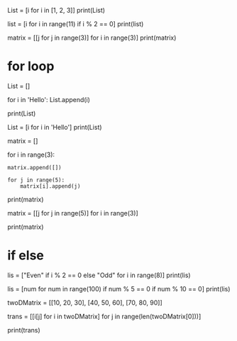 List = [i for i in [1, 2, 3]]
print(List)


list = [i for i in range(11) if i % 2 == 0]
print(list)


matrix = [[j for j in range(3)] for i in range(3)]
print(matrix)


# for loop
List = []

for i in 'Hello':
    List.append(i)

print(List)


List = [i for i in 'Hello']
print(List)


matrix = []

for i in range(3):

    matrix.append([])

    for j in range(5):
        matrix[i].append(j)

print(matrix)



matrix = [[j for j in range(5)] for i in range(3)]

print(matrix)


# if else
lis = ["Even" if i % 2 == 0
	else "Odd" for i in range(8)]
print(lis)


lis = [num for num in range(100)
	if num % 5 == 0 if num % 10 == 0]
print(lis)


twoDMatrix = [[10, 20, 30],
            [40, 50, 60],
            [70, 80, 90]]

trans = [[i[j] for i in twoDMatrix] for j in range(len(twoDMatrix[0]))]

print(trans)

